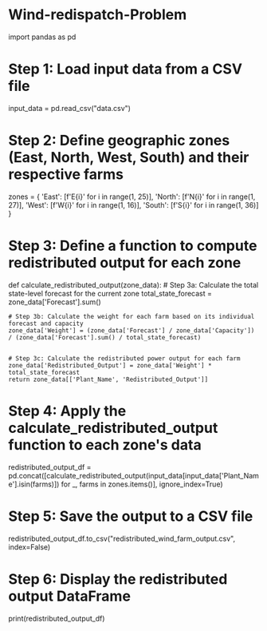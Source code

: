 # Wind-redispatch-Problem
import pandas as pd


# Step 1: Load input data from a CSV file
input_data = pd.read_csv("data.csv")


# Step 2: Define geographic zones (East, North, West, South) and their respective farms
zones = {
    'East': [f'E{i}' for i in range(1, 25)],
    'North': [f'N{i}' for i in range(1, 27)],
    'West': [f'W{i}' for i in range(1, 16)],
    'South': [f'S{i}' for i in range(1, 36)]
}


# Step 3: Define a function to compute redistributed output for each zone
def calculate_redistributed_output(zone_data):
    # Step 3a: Calculate the total state-level forecast for the current zone
    total_state_forecast = zone_data['Forecast'].sum()


    # Step 3b: Calculate the weight for each farm based on its individual forecast and capacity
    zone_data['Weight'] = (zone_data['Forecast'] / zone_data['Capacity']) / (zone_data['Forecast'].sum() / total_state_forecast)


    # Step 3c: Calculate the redistributed power output for each farm
    zone_data['Redistributed_Output'] = zone_data['Weight'] * total_state_forecast
    return zone_data[['Plant_Name', 'Redistributed_Output']]


# Step 4: Apply the calculate_redistributed_output function to each zone's data
redistributed_output_df = pd.concat([calculate_redistributed_output(input_data[input_data['Plant_Name'].isin(farms)]) for _, farms in zones.items()], ignore_index=True)


# Step 5: Save the output to a CSV file
redistributed_output_df.to_csv("redistributed_wind_farm_output.csv", index=False)


# Step 6: Display the redistributed output DataFrame
print(redistributed_output_df)
